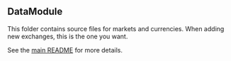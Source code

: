 ## DataModule

This folder contains source files for markets and currencies. When adding new exchanges, this is the one you want.

See the [main README](/README.md) for more details.
